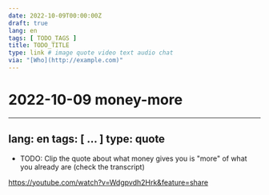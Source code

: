 ```yaml
---
date: 2022-10-09T00:00:00Z
draft: true
lang: en
tags: [ TODO_TAGS ]
title: TODO_TITLE
type: link # image quote video text audio chat
via: "[Who](http://example.com)"
---
```

# 2022-10-09 money-more




---
lang: en
tags: [ ... ]
type: quote
---



-   TODO: Clip the quote about what money gives you is "more" of what you already are (check the transcript)



<https://youtube.com/watch?v=Wdgpvdh2Hrk&feature=share>

